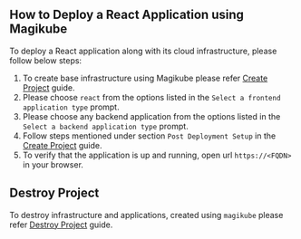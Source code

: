 ## How to Deploy a React Application using Magikube
To deploy a React application along with its cloud infrastructure, please follow below steps:

1. To create base infrastructure using Magikube please refer [Create Project](../../Create-Project.md) guide.
2. Please choose `react` from the options listed in the `Select a frontend application type` prompt.
3. Please choose any backend application from the options listed in the `Select a backend application type` prompt.
4. Follow steps mentioned under section `Post Deployment Setup` in the [Create Project](../../Create-Project.md) guide.
5. To verify that the application is up and running, open url `https://<FQDN>` in your browser.
 
## Destroy Project
To destroy infrastructure and applications, created using `magikube` please refer [Destroy Project](../../Destroy-Project.md) guide.
